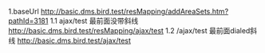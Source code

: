 1.baseUrl
http://basic.dms.bird.test/resMapping/addAreaSets.htm?pathId=3181
1.1 ajax/test  最前面没带斜线
http://basic.dms.bird.test/resMapping/ajax/test
1.2 /ajax/test  最前面dialed斜线
http://basic.dms.bird.test/ajax/test

